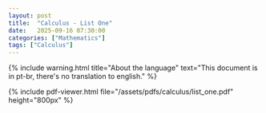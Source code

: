 ```yaml
---
layout: post
title:  "Calculus - List One"
date:   2025-09-16 07:30:00
categories: ["Mathematics"]
tags: ["Calculus"]
---
```


{% include warning.html 
   title="About the language" 
   text="This document is in pt-br, there's no translation to english." %}
   
{% include pdf-viewer.html file="/assets/pdfs/calculus/list_one.pdf" height="800px" %}
